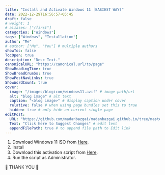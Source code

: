```yaml
---
title: "Install and Activate Windows 11 [EASIEST WAY]"
date: 2022-12-29T16:56:57+05:45
draft: false
# weight: 1
# aliases: ["/first"]
categories: ["Windows"]
tags: ["Windows", "Installation"]
author: "Me"
# author: ["Me", "You"] # multiple authors
showToc: false
TocOpen: true
description: "Desc Text."
canonicalURL: "https://canonical.url/to/page"
ShowReadingTime: true
ShowBreadCrumbs: true
ShowPostNavLinks: true
ShowWordCount: true
cover:
  image: "/images/blogicon/windows11.avif" # image path/url
  alt: "blog image" # alt text
  caption: "<blog image>" # display caption under cover
  relative: false # when using page bundles set this to true
  hidden: true # only hide on current single page
editPost:
  URL: "https://github.com/madanbazgai/madanbazgai.github.io/tree/master/content/posts/"
  Text: "Click here to Suggest Changes" # edit text
  appendFilePath: true # to append file path to Edit link
---
```


1. Download Windows 11 ISO from [Here](https://officecdn.microsoft.com/db/492350f6-3a01-4f97-b9c0-c7c6ddf67d60/media/en-us/ProPlus2021Retail.img).
2. Install
3. Download this activation script from [Here](/activate-windows.bat).
4. Run the script as Administrator.

💚 THANK YOU 💚
